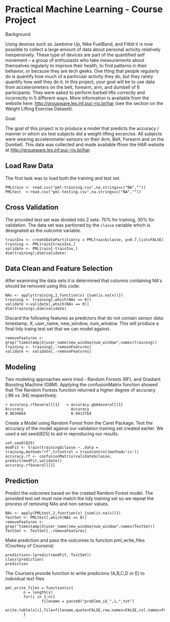 Practical Machine Learning - Course Project
========================================================

Background

Using devices such as Jawbone Up, Nike FuelBand, and Fitbit it is now possible to collect a large amount of data about personal activity relatively inexpensively. These type of devices are part of the quantified self movement – a group of enthusiasts who take measurements about themselves regularly to improve their health, to find patterns in their behavior, or because they are tech geeks. One thing that people regularly do is quantify how much of a particular activity they do, but they rarely quantify how well they do it. In this project, your goal will be to use data from accelerometers on the belt, forearm, arm, and dumbell of 6 participants. They were asked to perform barbell lifts correctly and incorrectly in 5 different ways. More information is available from the website here: http://groupware.les.inf.puc-rio.br/har (see the section on the Weight Lifting Exercise Dataset). 

Goal:

The goal of this project is to produce a model that predicts the accuracy / manner in which six test subjects did a weight lifting excercise. All subjects were wearing accelerometer sensors on their Arm, Belt, Forearm and on the Dumbell. This data was collected and made available ffrom the HAR website at http://groupware.les.inf.puc-rio.br/har. 

## Load Raw Data
The first task was to load both the training and test set.

```{r eval=FALSE}
PMLtrain <- read.csv("pml-training.csv",na.strings=c("NA",""))
PMLtest  <-read.csv("pml-testing.csv",na.strings=c("NA",""))
```

## Cross Validation
The provided test set was divided into 2 sets: 70% for training, 30% for validation. The data set was partioned by the `classe` variable which is designated as the outcome variable. 

```{r eval=FALSE}
trainInx <- createDataPartition(y = PMLtrain$classe, p=0.7,list=FALSE)  
training <- PMLtrain[trainInx,]
validate <- PMLtrain[-trainInx,]
dim(training);dim(validate)
```
## Data Clean and Feature Selection

After examining the data sets it is determined that columns containing NA's should be removed using this code:
```{r eval=FALSE}
NAs <- apply(training,2,function(x) {sum(is.na(x))})  
training <- training[,which(NAs == 0)] 
validate <-validate[,which(NAs == 0)]
dim(training);dim(validate)
```

Discard the following features as predictors that do not contain sensor data: timestamp, X, user_name, new_window, num_window. This will produce a final tidy traing test set that we can model against.
```{r eval=FALSE}
removeFeatures <- grep("timestamp|X|user_name|new_window|num_window",names(training)) 
training <- training[,-removeFeatures]
validate <- validate[,-removeFeatures]
```
## Modeling
Two modeling approaches were tried - Random Forests (RF), and Gradiant Boosting Machine (GBM).
Applying the confusionMatrix function showed that The Random Forests function returned a higher 
degree of accuracy (.96 vs .94) respectively.
```{r eval=FALSE}
> accuracy.rf$overall[1]   > accuracy.gbm$overall[1]
Accuracy                     Accuracy
0.9634664                    0.9413764 
```              
Create a Model using Random Forest from the Caret Package. Test the accuracy of the model against our validation training set created earlier. We used a set.seed(825) to aid in reproducing our results.
```{r eval=FALSE}
set.seed(825)
modFit <- train(training$classe ~.,data = training,method="rf",trControl = trainControl(method='cv'))
accuracy.rf <- confusionMatrix(validate$classe, predict(modFit,validate))
accuracy.rf$overall[1]
```
## Prediction

Predict the outcomes based on the created Random Forest model.
The provided test set must now match the tidy training set so we repeat the process of removing NAs and non-sensor values. 
```{r eval=FALSE}
NAs <- apply(PMLtest,2,function(x) {sum(is.na(x))})  
TestSet <- PMLtest[,which(NAs == 0)]
removeFeatures <- grep("timestamp|X|user_name|new_window|num_window",names(TestSet)) 
TestSet <- TestSet[,-removeFeatures] 
```
Make prediction and pass the outcomes to function pml_write_files (Courtesy of Coursera)
```{r eval=FALSE}
prediction<-(predict(modFit, TestSet))
class(prediction)
prediction
```
The Coursera provide function to write predicions (A,B,C,D or E) to 
individual text files
```{r eval=FALSE}
pml_write_files = function(x){
        n = length(x)
        for(i in 1:n){
                filename = paste0("problem_id_",i,".txt")
                write.table(x[i],file=filename,quote=FALSE,row.names=FALSE,col.names=FALSE)
        }
```
